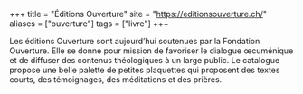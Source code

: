 +++
title = "Éditions Ouverture"
site = "https://editionsouverture.ch/"
aliases = ["ouverture"]
tags = ["livre"]
+++

Les éditions Ouverture sont aujourd’hui soutenues par la Fondation Ouverture. Elle se donne pour mission de favoriser le dialogue œcuménique et de diffuser des contenus théologiques à un large public. Le catalogue propose une belle palette de petites plaquettes qui proposent des textes courts, des témoignages, des méditations et des prières.
